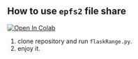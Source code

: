 How to use `epfs2` file share
----------------------------
[![Open In Colab](https://colab.research.google.com/assets/colab-badge.svg)](https://colab.research.google.com/github/epg900/warp/blob/main/Youtube.ipynb)
1. clone repository and run `flaskRange.py`.
2. enjoy it.
